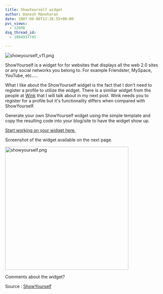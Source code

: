 ```yaml
---
title: ShowYourself widget
author: Danesh Manoharan
date: 2007-09-06T12:26:55+00:00
pvc_views:
  - 12608
dsq_thread_id:
  - 1004937745

---
```

![showyourself_v11.png][1]

ShowYourself is a widget for for websites that displays all the web 2.0 sites or any social networks you belong to. For example Friendster, MySpace, YouTube, etc.....

What I like about the ShowYourself widget is the fact that I don't need to register a profile to utilize the widget. There is a similiar widget from the people at [Wink][2] that I will talk about in my next post. Wink needs you to register for a profile but it's functionality differs when compared with ShowYourself.

Generate your own ShowYourself widget using the simple template and copy the resulting code into your blog/site to have the widget show up.

[Start working on your widget here.][3]

Screenshot of the widget available on the next page. <!--more-->

[<img src="/wp-content/uploads/2007/09/showyourself.png" title="showyourself.png" alt="showyourself.png" border="0" width="400" />][4]

Comments about the widget?

Source : [ShowYourself][3]

 [1]: /wp-content/uploads/2007/09/showyourself_v11.png
 [2]: http://wink.com
 [3]: http://www.dbachrach.com/showyourself/
 [4]: /wp-content/uploads/2007/09/showyourself.png